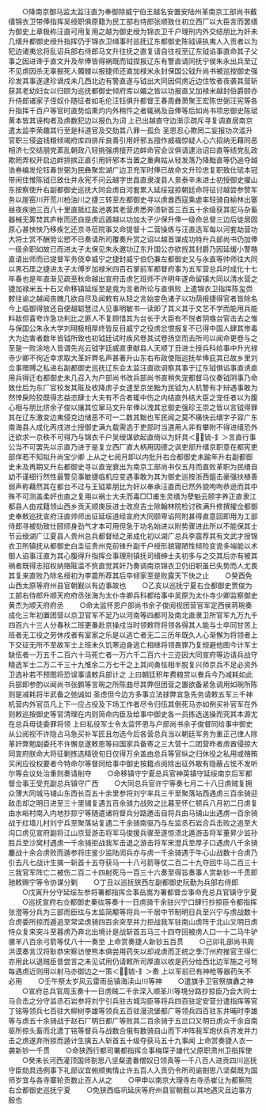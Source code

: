 <!-- { "loadSidebar": true } -->
　　○降南京御马监太监汪直为奉御除威宁伯王越名安置安陆州革南京工部尚书戴缙锦衣卫带俸指挥吴绶职俱原籍为民工部右侍郎张顺致仕初立西厂以大臣言而罢缙为御史上章极称汪直可用复用之越为御史绶为锦衣卫千户理刑内外交结朋比为奸未几缙升都御史绶升指挥仍于锦衣卫缉事时巡抚辽东都御史陈钺诬执夷人入贡者以为犯边诸夷忿将乱诏兵部右侍郎马文升往抚之直复请自往视至辽东钺谄事直命其子父事之因进谗于直文升及牟俸皆得祸既而钺捏报辽东有警直请同抚宁侯朱永出兵至辽不见虏因杀无辜掘死人髑髅以报捷师还直加禄米永封保国公钺升尚书被巡按御史强珍发其事遂逮珍谪戍未几西北边有警直遂与钺出大同因伺虏近边住牧者夜袭其营斩获其老幼妇女以归颐为巡抚都御史倾府库以媚之皆以功报直又加禄米越封伯爵颐亦升侍郎诸家子侄奴仆随征者如毛伦汪钰俱升都督王春周彝萧聚王宏陈世弼汪宪等各升指挥千百户等官时直势焰熏灼内外稍忤之者辄祸及自俸等后如尚书项忠御史陈珷黄本皆其诬构者及虏数犯边以报仇为词  上已出越直守边渐示疏斥寻复调直居南京遣太监李荣趣其行至是科道官及交劾其八罪一孤负  圣恩忍心欺罔二妄报功次滥升官职三侵盗钱粮倾竭府库四排斥良善引用奸邪五擅作威福惊疑人心六招纳无藉同恶相济七交结朋党紊乱朝政八轻挑强虏擅开边衅命官会议俱请逮治诏曰直等结党乱政欺罔弄权开启边衅排摈正直引用奸邪本当置之重典姑从轻发落乃降黜直等仍追夺越诰券编发伦钰春世弼为民彝聚宏湖广边卫充军时俸已故命文升珍忠复职致仕珷本冠带闲住惟陈钺已致仕并永宪不问云越字世昌直隶浚县人景泰辛未进士初授御史擢山东按察使升右副都御史巡抚大同会虏自河套累入延绥寇掠朝廷命将征讨越尝参赞军务以崖窑川开荒川柏油川之捷三转至左都御史寻以虏酋西寇乘虗率轻骑自榆林出塞昼夜疾驰三百八十里直抵红盐池袭其老营虏悉奔溃斩首三百五十余级获其驼马杂畜器械无筭焚其庐帐而还自是虏远遁越以功加太子少保升俸一级命总督三边后徙居固原心甚怏怏乃移疾乞还京寻莅院事又命提督十二营操练与汪直选军每以河套劫营功大将士赏不酬劳讼愬不已奏请所司覆奏升赏之诏以越首谋成功特升兵部尚书仍加俸一级余职如故已而进太子太保见朱永邀功辽东升国公亦欲觊其封爵乃因延缓小警嗾直请出师而已提督军务侥幸威宁之捷封威宁伯仍兼左都御史又与永直等帅师往大同以黑石厓之捷进太子太傅岁加禄米四百石掌前军都督府事为五军营总兵时成化十七年春也是年直渐见疏至秋命越出宣府击虏乞班师不许明年遂命留镇大同以清水营之捷加禄米五十石又命移镇延绥至是竟为言者所论与直俱败  上遣锦衣卫指挥陈玺赍敕往谕之越闻丧魄几欲自尽及闻敕有从轻之言始变色诸子以功荫报捷得官者皆除名  今上临御得放还自便越聪慧过人见事明敏书一读即了其义其于文艺不学而能用兵能料敌但喜夸诈急功利比之匪人不复顾惜其为台长于大臣有不悦者阴嗾台官击去之惟与保国公朱永大学刘珝极相厚终皆反目威宁之役虏忿恨报复不已得中国人肆其惨毒大为边害者数年皆钺所致也初钺廷试时疾风卷其试卷扬空而去所司以闻命更卷与之至是一败涂地人皆谓先兆云钺字廷威直隶献县人天顺丁丑进士授兵科给事中升光禄寺少卿不徇近幸求取大革奸弊名声甚著升山东右布政使阻巡抚牟俸庇其已故乡里刘佥事赠赙之私进右副都御史巡抚辽东会太监汪直欲诇察其事于辽东钺惧谄事直诱直用兵得迁右都御史未几召入为户部尚书改兵部尚书直稍失宠都督马仪奏钺阴事乃命致仕后为东厂官校发其赃及收降虏子女逮至京坐黜为民钺为人机警有才辩遇事敢为然悻戾险狡既得志益恣肆士大夫有不合者辄中伤之内结直外结大臣之宠任者以为腹心相与朋比挤余子俊以攘其位窜马文升牟俸以洩其忿御史强珍王崇之皆以言钺得罪其在辽东激变边夷侵克边储恶不可一二数其黜也军民闻之莫不痛快云缙字子容广东南海县人成化丙戌进士授御史满九载需选于吏部时当道用人非有攀附不得进缙恐外迁欲求一京秩不可得乃与锦衣千户吴绶谋欲起直倚以为奸具＜锍-釒＞言直行事公当不可罢先以示直乃进于是复立西厂直大柄用因德之讽吏部升缙京职意在都宪吏部佯若不知拟升尚宝少卿  上从之七阅月即以内批升右佥都御史未踰年升右副都御史未及再期又升右都御史寻以直宠衰出为南京工部尚书仅五月而直败革职为民缙自幼不谨细行然性最警见事敏捷临机应变遇事敢为其为御史巡按浙西鉏击豪强扶植善弱声称藉然其在都台不过与王钺辈朋比为奸以奉承汪直而已然外貌呴呴恭逊而其中殊不可测盖柔奸也直之复用以祸士大夫而毒□□甫生灵缙为孽魁云颐字养正直隶江都县人由戎籍领山西乡贡天顺庚辰进士改庶吉士除翰林院检讨秩满升修撰擢佥都御史奉敕巡抚宣府汪直帅师出征延绥道经宣府大同颐卑谄阿附甚得直意回即用为工部侍郎寻被劾致仕颐颀身劲气才本可用但急于功名始进以附势骤进此所以不能保其士节云绶湖广江夏县人贵州总兵都督经之弟成化初以湖广总兵李震荐其有文武才授锦衣卫所镇抚从都御史白圭征贵州克前锋升副千户绶形貌寝陋性倾险变诡多端能以术御人谄事汪直为其心腹得升指挥佥事理刑镇抚司缙绅士夫初多与之交其后亦有被其祸者既得志招权纳赂赃滥不赀直觉其奸乃奏调南京锦衣卫仍旧职虽已失势而人尤畏其复来直败乃除名绶初为李震所荐其后卒倾家至是败露天下快之止
　　○癸酉免山西太原等府州县官朝觐以有边事故也
　　○乙亥以巡抚宁夏右佥都御史贾俊为工部右侍郎升顺天府府丞张海为太仆寺卿兵科都给事中吴原为太仆寺少卿监察御史黄杰为顺天府府丞
　　○命太监怀恩户部尚书余子俊阅视团营官军定西侯蒋琬奏成化三年初置团营以京卫官军不足乃以河南等四都司及南北直隶卫所官军九万九千四百六十三人分春秋二班更番赴京操戍当时领敕符将领各得其人能与士卒同甘苦上班者无工役之劳休戍者有室家之乐是以逃亡者无二三历年既久人心渐懈为将领者上下交征无所不至故军士上班未久饥寒迫身逃亡相继将领畏罪乃复规避他图今计军士缺伍者一万五千二百六十马死亡者一万六千二百六十三迩因大同宣府等边请兵战守精选军士二万二千三十九惟余二万七千之上其间勇怯相半脱复兴师京兵不足必资外卫选补若不预图将恐误事请敕兵部计之  上曰朝廷积年费粮赏以餋兵今乃减耗如此兵部即参酌以闻尚书张鹏等言琬之所陈曲尽其弊但团营之置欲备紧急调用如琬所陈则是减耗将半武备之弛诚如  圣虑但今边方多事立法捄弊宜急先务请敕五军三千神机营内外官员凡上下一应占役及下场工作者尽令归伍其倒死马亦如例买补官军在外则敕巡按御史等官清理在内则简命内臣及给事中御史各一员拣选送操而究其本源尤在总兵毋徒委罪将领  上曰私役军士令太监怀恩与户部尚书余子俊督同给事中御史从公阅视不许隐占马急买补军匠且勿选今后各营总兵当以朝廷军务为重正己律人除革奸弊勉副委托不许懈怠遂敕恩等曰国家兵备寄之三大营十二团营昨者虏酋侵掠大同宣府朕命大将征剿拣选精锐旬日仅得万余盖由总兵等官纵之归休役之私用或赂贿买闲应役权要者今特命尔等督同给事中御史按籍点阅除出征外敢有隐蔽占恡不发听尔等会议处治重则奏请削夺
　　○命移镇守宁夏总兵官神英镇守延绥南京后军都督佥事王受充副总兵镇守广西
　　○大同总兵官许宁等奏七月二十八日虏贼复拥众薄大同城马铺山东西长百五十余里参将刘宁率兵三千至聚落站西遇虏三百余骑迎敌击却之明日进至三十里铺复遇五百余骑力战败之比暮至怀仁顿兵八月初二日虏复由水峪村南入内地抄掠宁等随遣诸将督兵分路邀击自将兵由马铺山出遇虏一百余骑战于红墙儿村刘宁兵至聚落站复遇二千余骑南驱乃与左监丞石岩合兵击败之追至大沟口虏见宣府副将江山京营游击将军马俊援兵骤至遂惊溃北遁游击将军董昇少监孙胜兵至沙窝村遇虏一千余骑拒战我军击退之游击将军宋澄兵至厚子口遇虏八千余骑鏖战十余合虏败而遁参将庄鉴少监陆訚兵亦与虏一千余骑遇于牛心山战数十合虏乃引去凡七战计生擒一斩首十五夺获马一十八弓箭等仗二百二十九夺回牛马二百三十三我官军阵亡二被伤二百二十四射死马一百三十六奏至得旨奏事人赏新钞一千贯即驰敕赐宁等令协谋分剿
　　○丁丑以巡抚狭西左副都御史阮勤为兵部右侍郎
　　○戊寅升分守延绥左参将署都指挥佥事岳嵩为署都督佥事命充总兵官镇守宁夏
　　○巡抚宣府右佥都御史秦纮等奏十一日虏骑千余驻兴宁口肆行抄掠臣令都指挥张澄等分兵为三部而臣纮与太监简颙等将兵一千居中节制明日兵至兴宁与虏战数十合虏委所掠而遁追至常梁虏骑四百余突至并力拒战我军驻南山虏阵于北山又明日虏恃众复来突斗至暮虏乃奔北出境计是战斩首五马三十四夺回被虏人口一十二马牛驴骡羊八百余弓箭等仗八十一奏至  上命赏奏捷人新钞五百贯
　　○己卯礼部尚书周洪谟奏言汉将耿恭宋察访使熊本俱尝用药矢以却戎虏而正统之季汀州府推官王得仁亦用此以退贼臣昔尝言之未见试用仍请敕所司厚直以收是药分给西北边军施之弓弩每遇虏近则用以射马亦御边之一策＜锍-釒＞奏  上以军前已有神枪等器药矢不必用
　　○壬午祭太岁风云雷雨岳镇海渎山川等神
　　○遣旗手卫官祭旗纛之神
　　○宣府总兵官周玉奏十一日虏贼二千余深入顺圣川等境分路抄掠臣乃会大同士马合击之分守监丞石岩参将刘宁引兵驻古城沟臣等将兵四百驻定安营分遣指挥等官丁铭等领兵七百驻大柳树李雄等领兵五百驻漫流堡都广等领兵四百驻东井晡时李雄等与虏五十余骑战于赵石厂明日都广等败其二百余骑于五岔口又明日虏众千余自南驱所掠头畜而北遣丁铭等督兵与战数合俄有数骑自山而下冲阵我军炮伏兵齐发并力击之虏遂弃所掠而遁计生擒五人斩首五十级夺获马五十九事闻  上命赏奏捷人衣一袭新钞一千贯
　　○命狭西行都司署都指挥佥事梅琛子雄代父原职肃州卫指挥使
　　○癸未长河西灌顶国师劄思八坚粲遣番僧奴日领真等一千八百人进贡四川巡抚守臣劾具违例事下礼部议宜俯顺夷情止许五百人入贡仍令所司谕劄思八坚粲既为国师岁宜与各寺寨轮贡数止百人从之
　　○甲申以南京大理寺右寺丞崔让为都察院右佥都御史巡抚宁夏
　　○免狭西临巩延庆等府州县官朝觐以其地遇灾且边事方殷也
